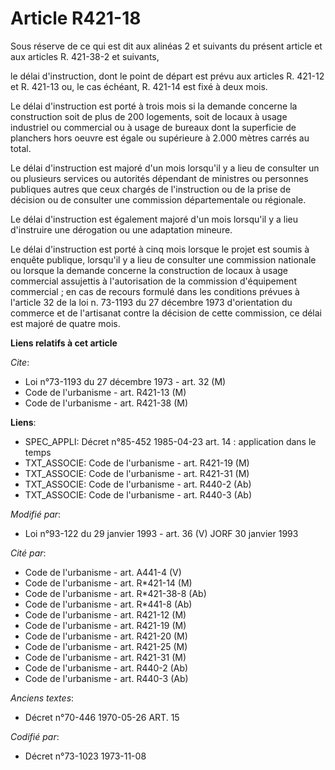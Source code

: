 # Article R421-18

Sous réserve de ce qui est dit aux alinéas 2 et suivants du présent article et aux articles R. 421-38-2 et suivants,

le délai d'instruction, dont le point de départ est prévu aux articles R. 421-12 et R. 421-13 ou, le cas échéant, R. 421-14
est fixé à deux mois. 

Le délai d'instruction est porté à trois mois si la demande concerne la construction soit de plus de 200 logements, soit de
locaux à usage industriel ou commercial ou à usage de bureaux dont la superficie de planchers hors oeuvre est égale ou
supérieure à 2.000 mètres carrés au total. 

Le délai d'instruction est majoré d'un mois lorsqu'il y a lieu de consulter un ou plusieurs services ou autorités dépendant
de ministres ou personnes publiques autres que ceux chargés de l'instruction ou de la prise de décision ou de consulter une
commission départementale ou régionale. 

Le délai d'instruction est également majoré d'un mois lorsqu'il y a lieu d'instruire une dérogation ou une adaptation
mineure. 

Le délai d'instruction est porté à cinq mois lorsque le projet est soumis à enquête publique, lorsqu'il y a lieu de consulter
une commission nationale ou lorsque la demande concerne la construction de locaux à usage commercial assujettis à
l'autorisation de la commission d'équipement commercial ; en cas de recours formulé dans les conditions prévues à l'article
32 de la loi n. 73-1193 du 27 décembre 1973 d'orientation du commerce et de l'artisanat contre la décision de cette
commission, ce délai est majoré de quatre mois.

**Liens relatifs à cet article**

_Cite_:

  - Loi n°73-1193 du 27 décembre 1973 - art. 32 (M)
  - Code de l'urbanisme - art. R421-13 (M)
  - Code de l'urbanisme - art. R421-38 (M)

**Liens**:

  - SPEC_APPLI: Décret n°85-452 1985-04-23 art. 14 : application dans le temps
  - TXT_ASSOCIE: Code de l'urbanisme - art. R421-19 (M)
  - TXT_ASSOCIE: Code de l'urbanisme - art. R421-31 (M)
  - TXT_ASSOCIE: Code de l'urbanisme - art. R440-2 (Ab)
  - TXT_ASSOCIE: Code de l'urbanisme - art. R440-3 (Ab)

_Modifié par_:

  - Loi n°93-122 du 29 janvier 1993 - art. 36 (V) JORF 30 janvier 1993

_Cité par_:

  - Code de l'urbanisme - art. A441-4 (V)
  - Code de l'urbanisme - art. R*421-14 (M)
  - Code de l'urbanisme - art. R*421-38-8 (Ab)
  - Code de l'urbanisme - art. R*441-8 (Ab)
  - Code de l'urbanisme - art. R421-12 (M)
  - Code de l'urbanisme - art. R421-19 (M)
  - Code de l'urbanisme - art. R421-20 (M)
  - Code de l'urbanisme - art. R421-25 (M)
  - Code de l'urbanisme - art. R421-31 (M)
  - Code de l'urbanisme - art. R440-2 (Ab)
  - Code de l'urbanisme - art. R440-3 (Ab)

_Anciens textes_:

  - Décret n°70-446 1970-05-26 ART. 15

_Codifié par_:

  - Décret n°73-1023 1973-11-08
